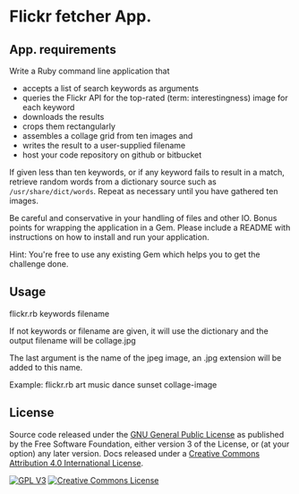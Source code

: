 # Flickr fetcher App.

## App. requirements

Write a Ruby command line application that

* accepts a list of search keywords as arguments
* queries the Flickr API for the top-rated (term: interestingness) image for each keyword
* downloads the results
* crops them rectangularly
* assembles a collage grid from ten images and
* writes the result to a user-supplied filename
* host your code repository on github or bitbucket

If given less than ten keywords, or if any keyword fails to
result in a match, retrieve random words from a dictionary
source such as `/usr/share/dict/words`. Repeat as necessary
until you have gathered ten images.

Be careful and conservative in your handling of files and
other IO. Bonus points for wrapping the application in a
Gem. Please include a README with instructions on how to
install and run your application.

Hint: You're free to use any existing Gem which helps you to
get the challenge done.

## Usage
flickr.rb keywords filename
 
If not keywords or filename are given, it will use the dictionary and the output filename will be collage.jpg

The last argument is the name of the jpeg image, an .jpg extension will be added to this name.

Example:
flickr.rb art music dance sunset collage-image


## License

Source code released under the [GNU General Public License](http://www.gnu.org/licenses/gpl-3.0.html) as published by the Free Software Foundation, either version 3 of the License, or (at your option) any later version. Docs released under a [Creative Commons Attribution 4.0 International License](http://creativecommons.org/licenses/by/4.0/).

[![GPL V3](http://www.gnu.org/graphics/gplv3-88x31.png)](http://www.gnu.org/licenses/gpl-3.0.html) [![Creative Commons License](https://i.creativecommons.org/l/by/4.0/88x31.png)](http://creativecommons.org/licenses/by/4.0/)
